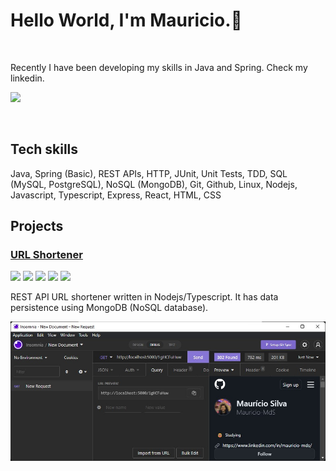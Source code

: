 # Hello World, I'm Mauricio.👋
<br/>
<p>Recently I have been developing my skills in Java and Spring. Check my linkedin.</p>

[<img src="https://img.shields.io/badge/-LinkedIn-%230077B5?style=for-the-badge&logo=linkedin&logoColor=white">](https://www.linkedin.com/in/mauricio-mds)

<br/>

## Tech skills

Java, Spring (Basic), REST APIs, HTTP, JUnit, Unit Tests, TDD, SQL (MySQL, PostgreSQL), NoSQL (MongoDB), Git, Github, Linux, Nodejs, Javascript, Typescript, Express, React, HTML, CSS


## Projects

<a href="https://github.com/Mauricio-MdS/url-shortener-api"> <h3> URL Shortener</h3></a>

<div>
  <img src="https://cdn.jsdelivr.net/gh/devicons/devicon/icons/nodejs/nodejs-plain-wordmark.svg" width=30px/>
  <img src="https://cdn.jsdelivr.net/gh/devicons/devicon/icons/express/express-original-wordmark.svg" width=30px/>             
  <img src="https://cdn.jsdelivr.net/gh/devicons/devicon/icons/mongodb/mongodb-original-wordmark.svg" width=30px/>             
  <img src="https://cdn.jsdelivr.net/gh/devicons/devicon/icons/typescript/typescript-plain.svg" width=30px/>
  <img src="https://cdn.jsdelivr.net/gh/devicons/devicon/icons/javascript/javascript-plain.svg" width=30px/>
</div>

REST API URL shortener written in Nodejs/Typescript. It has data persistence using MongoDB (NoSQL database).

<a href="https://github.com/Mauricio-MdS/url-shortener-api"><img src="./assets/images/encurtador.jpg" alt="Demonstração do encurtador de URL"></a>
